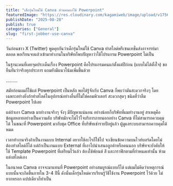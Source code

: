 ```yaml
---
title: "เด็กรุ่นใหม่ใช้ Canva ส่วนคนแก่ใช้ Powerpoint"
featuredImage: "https://res.cloudinary.com/kagamiweb/image/upload/v1756454909/blog.coregamehd.com/first-jobber-use-canva.jpg"
publishDate: "2025-08-28"
publish: true
categories: ["General"]
slug: "first-jobber-use-canva"
---
```


วันก่อนชาว X (Twitter) พูดคุยกันว่าเด็กรุ่นใหม่ใช้ Canva ทำสไลด์พรีเซนเทชั่นส่งอาจารย์มาตลอด พอเรียนจบแล้วเข้ามาทำงานในบริษัทก็พบปัญหาว่าใช้โปรแกรม Powerpoint ไม่เป็น

ในฐานะคนที่เคยจุดประเด็นเรื่อง Powerpoint คือโปรแกรมคนแก่ตั้งแต่ปีก่อน (แบบไม่ได้ตั้งใจ) ขอยืนยันว่าจริงทุกประการ แถมยังมีแนวโน้มเพิ่มขึ้นด้วย

.........

สมัยก่อนผมก็ใช้แต่ Powerpoint เป็นหลัก พอได้รู้จักกับ Canva ก็พบว่ามันสะดวกจริงๆ โดยเฉพาะอย่างยิ่งถ้าทำสไลด์ในอุปกรณ์อย่างอื่นที่ไม่ใช่คอมพิวเตอร์ สะดวกสุดๆ ชนิดที่ว่าลืม Powerpoint ไปเลย

แต่ถ้าเอา Canva มาทำงานจริงๆ จังๆ มีปัญหาแน่นอน อย่างน้อยก็บริษัทที่ผมทำงานอยู่ สาเหตุคือข้อมูลหลายอย่างเป็นความลับ บริษัทมักจะไม่ไว้ใจบริการภายนอกอย่าง Canva ที่ไม่สามารถควบคุมได้ ในขณะที่ Powerpoint มากับชุด Office ที่บริษัทเช่ารายปีอยู่แล้ว ผู้ดูแลระบบสามารถควบคุมได้หมด

เวลาทำงานจริงถ้าเป็นงานแบบ Internal อยากใช้อะไรก็ใช้ไป จะเขียนข้อความบนไวท์บอร์ดโดยไม่ต้องทำสไลด์ก็ได้ แต่ถ้าเป็นงานแบบ External ที่เอาไปนำเสนอลูกค้าหรือคนนอก บริษัทจะบังคับให้ใช้ Template Powerpoint ที่เตรียมไว้แล้ว ต้องใช้ฟอนต์ สี และกราฟิกตามที่กำหนดเท่านั้น ห้ามแต่งสไลด์เอง

ในอนาคต Canva อาจจะมาแทนที่ Powerpoint อย่างสมบูรณ์แบบก็ได้ แต่ผมไม่คิดว่าเหตุการณ์แบบนั้นจะเกิดขึ้นภายใน 3-4 ปีนี้ ดังนั้นเด็กรุ่นใหม่ควรเรียนรู้วิธีใช้งาน Powerpoint ไว้ด้วย ไม่ยากหรอก แปปเดียวก็ทำเป็น